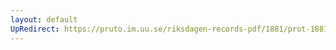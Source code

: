 ```yaml
---
layout: default
UpRedirect: https://pruto.im.uu.se/riksdagen-records-pdf/1881/prot-1881--ak--031/prot-1881--ak--031_010.pdf
---
```

